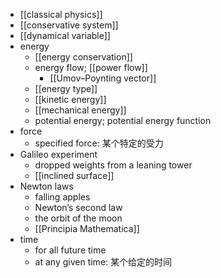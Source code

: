 - [[classical physics]]
- [[conservative system]]
- [[dynamical variable]]
- energy
    - [[energy conservation]]
    - energy flow; [[power flow]]
        - [[Umov–Poynting vector]]
    - [[energy type]]
    - [[kinetic energy]]
    - [[mechanical energy]]
    - potential energy; potential energy function
- force
    - specified force: 某个特定的受力
- Galileo experiment
    - dropped weights from a leaning tower
    - [[inclined surface]]
- Newton laws
    - falling apples
    - Newton’s second law
    - the orbit of the moon
    - [[Principia Mathematica]]
- time
    - for all future time
    - at any given time: 某个给定的时间
